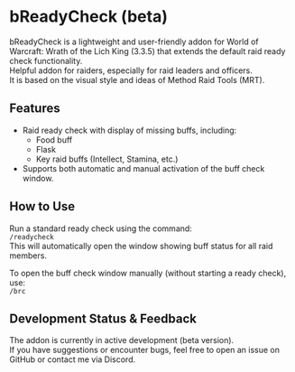 # **bReadyCheck (beta)**  
bReadyCheck is a lightweight and user-friendly addon for World of Warcraft: Wrath of the Lich King (3.3.5) that extends the default raid ready check functionality.  
Helpful addon for raiders, especially for raid leaders and officers.  
It is based on the visual style and ideas of Method Raid Tools (MRT).  
  
## **Features**  
- Raid ready check with display of missing buffs, including:
  - Food buff  
  - Flask  
  - Key raid buffs (Intellect, Stamina, etc.)
- Supports both automatic and manual activation of the buff check window.  
  
## **How to Use**  
Run a standard ready check using the command:  
`/readycheck`  
This will automatically open the window showing buff status for all raid members.  
  
To open the buff check window manually (without starting a ready check), use:  
`/brc`
  
## **Development Status & Feedback**   
The addon is currently in active development (beta version).  
If you have suggestions or encounter bugs, feel free to open an issue on GitHub or contact me via Discord.  
